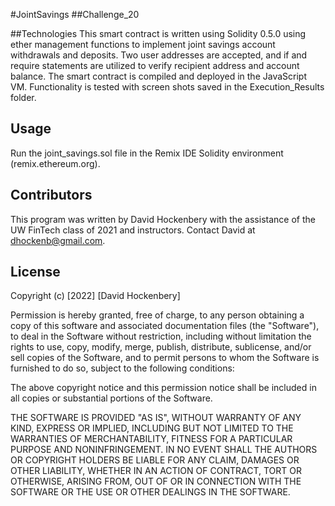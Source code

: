 #JointSavings
##Challenge_20

##Technologies
This smart contract is written using Solidity 0.5.0 using ether management functions to implement joint savings account withdrawals and deposits.  Two user addresses are accepted, and if and require statements are utilized to verify recipient address and account balance.  The smart contract is compiled and deployed in the JavaScript VM. Functionality is tested with screen shots saved in the Execution_Results folder. 

## Usage
Run the joint_savings.sol file in the Remix IDE Solidity environment (remix.ethereum.org).

## Contributors
This program was written by David Hockenbery with the assistance of the UW FinTech class of 2021 and instructors. Contact David at dhockenb@gmail.com.

## License
Copyright (c) [2022] [David Hockenbery]

Permission is hereby granted, free of charge, to any person obtaining a copy
of this software and associated documentation files (the "Software"), to deal
in the Software without restriction, including without limitation the rights
to use, copy, modify, merge, publish, distribute, sublicense, and/or sell
copies of the Software, and to permit persons to whom the Software is
furnished to do so, subject to the following conditions:

The above copyright notice and this permission notice shall be included in all
copies or substantial portions of the Software.

THE SOFTWARE IS PROVIDED "AS IS", WITHOUT WARRANTY OF ANY KIND, EXPRESS OR
IMPLIED, INCLUDING BUT NOT LIMITED TO THE WARRANTIES OF MERCHANTABILITY,
FITNESS FOR A PARTICULAR PURPOSE AND NONINFRINGEMENT. IN NO EVENT SHALL THE
AUTHORS OR COPYRIGHT HOLDERS BE LIABLE FOR ANY CLAIM, DAMAGES OR OTHER
LIABILITY, WHETHER IN AN ACTION OF CONTRACT, TORT OR OTHERWISE, ARISING FROM,
OUT OF OR IN CONNECTION WITH THE SOFTWARE OR THE USE OR OTHER DEALINGS IN THE
SOFTWARE.